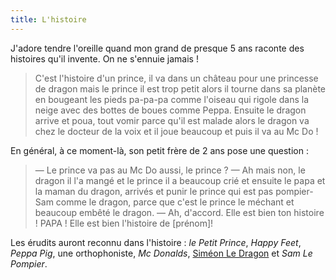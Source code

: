 ```yaml
---
title: L'histoire
---
```


J'adore tendre l'oreille quand mon grand de presque 5 ans raconte des histoires qu'il invente. On ne s'ennuie jamais !

> C'est l'histoire d'un prince, il va dans un château pour une princesse de dragon mais le prince il est trop petit
> alors il tourne dans sa planète en bougeant les pieds pa-pa-pa comme l'oiseau qui rigole dans la neige avec des bottes de boues comme Peppa. Ensuite le dragon arrive et poua, tout vomir parce qu'il est malade alors le dragon va chez le docteur de la voix et il joue beaucoup et puis il va au Mc Do !

En général, à ce moment-là, son petit frère de 2 ans pose une question :

> — Le prince va pas au Mc Do aussi, le prince ?
> — Ah mais non, le dragon il l'a mangé et le prince il a beaucoup crié et ensuite le papa et la maman du dragon, arrivés et punir le prince qui est pas pompier-Sam comme le dragon, parce que c'est le prince le méchant et beaucoup embêté le dragon.
> — Ah, d'accord. Elle est bien ton histoire ! PAPA ! Elle est bien l'histoire de [prénom]!

Les érudits auront reconnu dans l'histoire : _le Petit Prince_, _Happy Feet_, _Peppa Pig_, une orthophoniste, _Mc Donalds_, [Siméon Le Dragon](http://www.whisperies.com/fiche/simeon-le-dragon) et _Sam Le Pompier_.

